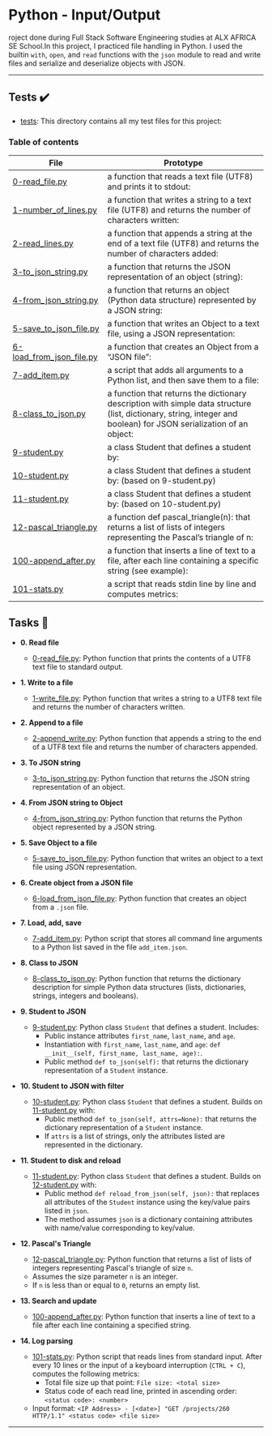 # Python - Input/Output

roject done during Full Stack Software Engineering studies at ALX AFRICA SE School.In this project, I practiced file handling in Python.  I used the builtin `with`, `open`, and `read` functions with the `json` module to read and write files and serialize and deserialize objects with JSON.

*****

## Tests :heavy_check_mark:

* [tests](./tests): This directory contains all my test files for this project:

### Table of contents

| File        | Prototype               |
| ------------| ----------------------- |
| [0-read_file.py](./0-read_file.py) | a function that reads a text file (UTF8) and prints it to stdout: | `def read_file(filename=""):` |
| [1-number_of_lines.py](./1-write_file.py) | a function that writes a string to a text file (UTF8) and returns the number of characters written: | `def number_of_lines(filename=""):` |
| [2-read_lines.py](./2-append_write.py) | a function that appends a string at the end of a text file (UTF8) and returns the number of characters added: | `def read_lines(filename="", nb_lines=0):` |
| [3-to_json_string.py](./3-to_json_string.py) | a function that returns the JSON representation of an object (string): | `def to_json_string(my_obj):` |
| [4-from_json_string.py](./4-from_json_string.py) | a function that returns an object (Python data structure) represented by a JSON string: | `def from_json_string(my_str):` |
| [5-save_to_json_file.py](./5-save_to_json_file.py) | a function that writes an Object to a text file, using a JSON representation: | `def save_to_json_file(my_obj, filename):` |
| [6-load_from_json_file.py](./6-load_from_json_file.py) | a function that creates an Object from a “JSON file”: | `def load_from_json_file(filename):` |
| [7-add_item.py](./7-add_item.py) | a script that adds all arguments to a Python list, and then save them to a file: | 
| [8-class_to_json.py](./8-class_to_json.py) | a function that returns the dictionary description with simple data structure (list, dictionary, string, integer and boolean) for JSON serialization of an object: | `def class_to_json(obj):` | 
| [9-student.py](./9-student.py) | a class Student that defines a student by: |
| [10-student.py](./10-student.py) | a class Student that defines a student by: (based on 9-student.py) | 
| [11-student.py](11-student.py) | a class Student that defines a student by: (based on 10-student.py) | 
|[12-pascal_triangle.py](./12-pascal_triangle.py) | a function def pascal_triangle(n): that returns a list of lists of integers representing the Pascal’s triangle of n: | `def pascal_triangle(n):` |
| [100-append_after.py](./100-append_after.py) | a function that inserts a line of text to a file, after each line containing a specific string (see example): | `def append_after(filename="", search_string="", new_string=""):` |
| [101-stats.py](101-stats.py) | a script that reads stdin line by line and computes metrics: | 

## Tasks :page_with_curl:

* **0. Read file**
  * [0-read_file.py](./0-read_file.py): Python function that prints the contents of a UTF8 text file to standard output.

* **1. Write to a file**
  * [1-write_file.py](./1-write_file.py): Python function that writes a string to a UTF8 text file and returns the number of characters written.

* **2. Append to a file**
  * [2-append_write.py](./2-append_write.py): Python function that appends a string to the end of a UTF8 text file and returns the number of characters appended.

* **3. To JSON string**
  * [3-to_json_string.py](./3-to_json_string.py): Python function that returns the JSON string representation of an object.

* **4. From JSON string to Object**
  * [4-from_json_string.py](./4-from_json_string.py): Python function that returns the Python object represented by a JSON string.

* **5. Save Object to a file**
  * [5-save_to_json_file.py](./5-save_to_json_file.py): Python function that writes an object to a text file using JSON representation.

* **6. Create object from a JSON file**
  * [6-load_from_json_file.py](./6-load_from_json_file.py): Python function that creates an object from a `.json` file.

* **7. Load, add, save**
  * [7-add_item.py](./7-add_item.py): Python script that stores all command line arguments to a Python list saved in the file `add_item.json`.

* **8. Class to JSON**
  * [8-class_to_json.py](./8-class_to_json.py): Python function that returns the dictionary description for simple Python data structures (lists, dictionaries, strings, integers and booleans).

* **9. Student to JSON**
  * [9-student.py](./9-student.py): Python class `Student` that defines a student. Includes:
    * Public instance attributes `first_name`, `last_name`, and `age`.
    * Instantiation with `first_name`, `last_name`, and `age`: `def __init__(self, first_name, last_name, age):`.
    * Public method `def to_json(self):` that returns the dictionary representation of a `Student` instance.

* **10. Student to JSON with filter**
  * [10-student.py](./10-student.py): Python class `Student` that defines a student. Builds on [11-student.py](./11-student.py) with:
    * Public method `def to_json(self, attrs=None):` that returns the dictionary representation of a `Student` instance.
    * If `attrs` is a list of strings, only the attributes listed are represented in the dictionary.

* **11. Student to disk and reload**
  * [11-student.py](./11-student.py): Python class `Student` that defines a student. Builds on [12-student.py](./12-student.py) with:
    * Public method `def reload_from_json(self, json):` that replaces all attributes of the `Student` instance using the key/value pairs listed in `json`.
    * The method assumes `json` is a dictionary containing attributes with name/value corresponding to key/value.

* **12. Pascal's Triangle**
  * [12-pascal_triangle.py](./12-pascal_triangle.py): Python function that returns a list of lists of integers representing Pascal's triangle of size `n`.
  * Assumes the size parameter `n` is an integer.
  * If `n` is less than or equal to `0`, returns an empty list.

* **13. Search and update**
  * [100-append_after.py](./100-append_after.py): Python function that inserts a line of text to a file after each line containing a specified string.

* **14. Log parsing**
  * [101-stats.py](./101-stats.py): Python script that reads lines from standard input. After every 10 lines or the input of a keyboard interruption (`CTRL + C`), computes the following metrics:
    * Total file size up that point: `File size: <total size>`
    * Status code of each read line, printed in ascending order:  `<status code>: <number>`
  * Input format: `<IP Address> - [<date>] "GET /projects/260 HTTP/1.1"
  <status code> <file size>`

*****
